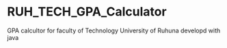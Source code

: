 # RUH_TECH_GPA_Calculator
 GPA calcultor for faculty of Technology University of Ruhuna developd with java
